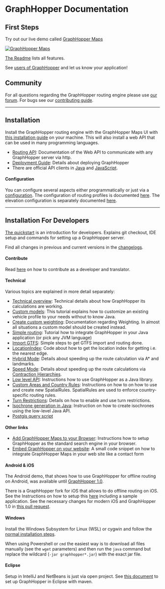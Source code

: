 # GraphHopper Documentation

## First Steps

Try out our live demo called [GraphHopper Maps](https://graphhopper.com/maps/)

 [![GraphHopper Maps](https://www.graphhopper.com/wp-content/uploads/2022/10/maps2-1024x661.png)](https://graphhopper.com/maps)

[The Readme](../README.md#features) lists all features.

See [users of GraphHopper](https://www.graphhopper.com/showcases/) and let us know your application!

## Community

For all questions regarding the GraphHopper routing engine please use [our forum](https://discuss.graphhopper.com). 
For bugs see our [contributing guide](https://github.com/graphhopper/graphhopper/blob/master/CONTRIBUTING.md).

---

## Installation

Install the GraphHopper routing engine with the GraphHopper Maps UI with [this installation guide](../README.md#installation) on your
machine. This will also install a web API that can be used in many programming languages.

 * [Routing API](./web/api-doc.md): Documentation of the Web API to communicate with any GraphHopper server via http.
 * [Deployment Guide](./core/deploy.md): Details about deploying GraphHopper 
 * There are official API clients in [Java](https://github.com/graphhopper/graphhopper/tree/master/client-hc) and [JavaScript](https://github.com/graphhopper/directions-api-js-client).

#### Configuration

You can configure several aspects either programmatically or just via a [configuration](../config-example.yml).
The configuration of routing profiles is documented [here](./core/profiles.md).
The elevation configuration is separately documented [here](./core/elevation.md).

---

## Installation For Developers

[The quickstart](./core/quickstart-from-source.md) is an introduction for developers. Explains git checkout, IDE setup and commands for setting up a GraphHopper server.

Find all changes in previous and current versions in the [changelogs](../CHANGELOG.md).

#### Contribute

Read [here](../CONTRIBUTING.md) on how to contribute as a developer and translator.

#### Technical

Various topics are explained in more detail separately:

 * [Technical overview](./core/technical.md): Technical details about how GraphHopper its calculations are working.
 * [Custom models](./core/custom-models.md): This tutorial explains how to customize an existing vehicle profile to your needs without to know Java.
 * [Create custom weighting](./core/weighting.md): Documentation regarding Weighting. In almost all situations a custom model should be created instead.
 * [Simple routing](./core/routing.md): Tutorial how to integrate GraphHopper in your Java application (or pick any JVM language)
 * [Import GTFS](../reader-gtfs): Simple steps to get GTFS import and routing done.
 * [LocationIndex](../example/src/main/java/com/graphhopper/example/LocationIndexExample.java): Code about how to get the location index for getting i.e. the nearest edge. 
 * [Hybrid Mode](./core/landmarks.md): Details about speeding up the route calculation via A* and landmarks.
 * [Speed Mode](./core/ch.md): Details about speeding up the route calculations via [Contraction Hierarchies](http://en.wikipedia.org/wiki/Contraction_hierarchies).
 * [Low level API](./core/low-level-api.md): Instructions how to use GraphHopper as a Java library.
 * [Custom Areas and Country Rules](./core/custom-areas-and-country-rules.md): Instructions on how to on how to use and create new SpatialRules. SpatialRules are used to enforce country-specific routing rules.
 * [Turn Restrictions](./core/turn-restrictions.md): Details on how to enable and use turn restrictions.
 * [Isochrone generation in Java](./isochrone/java.md): Instruction on how to create isochrones using the low-level Java API.
 * [Postgis query script](../core/files/postgis)


#### Other links

 * [Add GraphHopper Maps to your Browser](./web/open-search.md): Instructions how to setup GraphHopper as the standard search engine in your browser.
 * [Embed GraphHopper on your website](https://github.com/karussell/graphhopper-embed-form): A small code snippet on how to integrate GraphHopper Maps in your web site like a contact form

#### Android & iOS

The Android demo, that shows how to use GraphHopper for offline routing on
Android, was available until [GraphHopper 1.0](https://github.com/graphhopper/graphhopper/tree/1.0/android).

There is a GraphHopper fork for iOS that allows to do offline routing on
iOS. See the Instructions on how to setup this [here](https://github.com/graphhopper/graphhopper-ios/) including a sample application.
See the necessary changes for modern iOS and GraphHopper 1.0 in [this pull request](https://github.com/graphhopper/graphhopper-ios/pull/47).

#### Windows

Install the Windows Subsystem for Linux (WSL) or cygwin and follow the [normal installation steps](../README.md#installation).

When using Powershell or `cmd` the easiest way is to download all files manually (see the `wget` parameters) and then run the `java`
command but replace the wildcard (`-jar graphhopper*.jar`) with the exact jar file.

#### Eclipse

Setup in IntelliJ and NetBeans is just via open project. See [this document](./core/eclipse-setup.md) 
to set up GraphHopper in Eclipse with maven.
